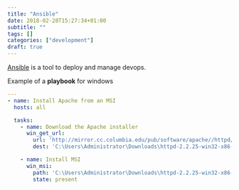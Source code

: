 ```yaml
---
title: "Ansible"
date: 2018-02-28T15:27:34+01:00
subtitle: ""
tags: []
categories: ["development"]
draft: true
---
```

[Ansible](https://www.ansible.com) is a tool to deploy and manage devops.

<!--more-->

Example of a **playbook** for windows
```yaml
---
- name: Install Apache from an MSI
  hosts: all

  tasks:
    - name: Download the Apache installer
      win_get_url:
        url: 'http://mirror.cc.columbia.edu/pub/software/apache//httpd/binaries/win32/httpd-2.2.25-win32-x86-no_ssl.msi'
        dest: 'C:\Users\Administrator\Downloads\httpd-2.2.25-win32-x86-no_ssl.msi'

    - name: Install MSI
      win_msi:
        path: 'C:\Users\Administrator\Downloads\httpd-2.2.25-win32-x86-no_ssl.msi'
        state: present
```
